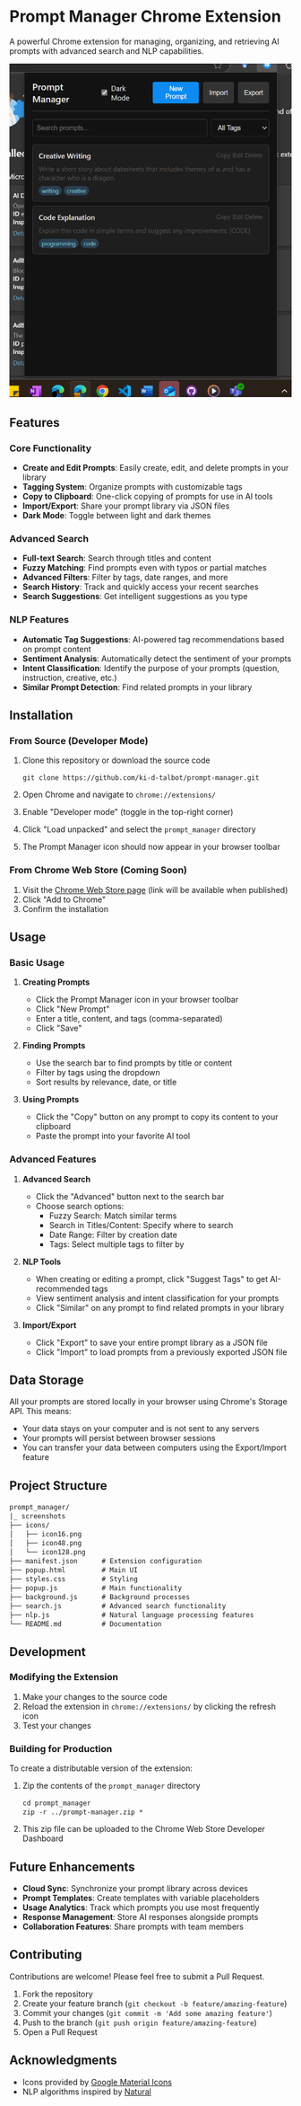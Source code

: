# Prompt Manager Chrome Extension

A powerful Chrome extension for managing, organizing, and retrieving AI prompts with advanced search and NLP capabilities.

![Prompt Manager Screenshot](./screenshots/main.png)

## Features

### Core Functionality
- **Create and Edit Prompts**: Easily create, edit, and delete prompts in your library
- **Tagging System**: Organize prompts with customizable tags
- **Copy to Clipboard**: One-click copying of prompts for use in AI tools
- **Import/Export**: Share your prompt library via JSON files
- **Dark Mode**: Toggle between light and dark themes

### Advanced Search
- **Full-text Search**: Search through titles and content
- **Fuzzy Matching**: Find prompts even with typos or partial matches
- **Advanced Filters**: Filter by tags, date ranges, and more
- **Search History**: Track and quickly access your recent searches
- **Search Suggestions**: Get intelligent suggestions as you type

### NLP Features
- **Automatic Tag Suggestions**: AI-powered tag recommendations based on prompt content
- **Sentiment Analysis**: Automatically detect the sentiment of your prompts
- **Intent Classification**: Identify the purpose of your prompts (question, instruction, creative, etc.)
- **Similar Prompt Detection**: Find related prompts in your library

## Installation

### From Source (Developer Mode)
1. Clone this repository or download the source code
   ```
   git clone https://github.com/ki-d-talbot/prompt-manager.git
   ```

2. Open Chrome and navigate to `chrome://extensions/`

3. Enable "Developer mode" (toggle in the top-right corner)

4. Click "Load unpacked" and select the `prompt_manager` directory

5. The Prompt Manager icon should now appear in your browser toolbar

### From Chrome Web Store (Coming Soon)
1. Visit the [Chrome Web Store page](#) (link will be available when published)
2. Click "Add to Chrome"
3. Confirm the installation

## Usage

### Basic Usage

1. **Creating Prompts**
   - Click the Prompt Manager icon in your browser toolbar
   - Click "New Prompt"
   - Enter a title, content, and tags (comma-separated)
   - Click "Save"

2. **Finding Prompts**
   - Use the search bar to find prompts by title or content
   - Filter by tags using the dropdown
   - Sort results by relevance, date, or title

3. **Using Prompts**
   - Click the "Copy" button on any prompt to copy its content to your clipboard
   - Paste the prompt into your favorite AI tool

### Advanced Features

1. **Advanced Search**
   - Click the "Advanced" button next to the search bar
   - Choose search options:
     - Fuzzy Search: Match similar terms
     - Search in Titles/Content: Specify where to search
     - Date Range: Filter by creation date
     - Tags: Select multiple tags to filter by

2. **NLP Tools**
   - When creating or editing a prompt, click "Suggest Tags" to get AI-recommended tags
   - View sentiment analysis and intent classification for your prompts
   - Click "Similar" on any prompt to find related prompts in your library

3. **Import/Export**
   - Click "Export" to save your entire prompt library as a JSON file
   - Click "Import" to load prompts from a previously exported JSON file

## Data Storage

All your prompts are stored locally in your browser using Chrome's Storage API. This means:

- Your data stays on your computer and is not sent to any servers
- Your prompts will persist between browser sessions
- You can transfer your data between computers using the Export/Import feature

## Project Structure

```
prompt_manager/
|_ screenshots 
├── icons/
│   ├── icon16.png
│   ├── icon48.png
│   └── icon128.png
├── manifest.json      # Extension configuration
├── popup.html         # Main UI
├── styles.css         # Styling
├── popup.js           # Main functionality
├── background.js      # Background processes
├── search.js          # Advanced search functionality
├── nlp.js             # Natural language processing features
└── README.md          # Documentation
```

## Development

### Modifying the Extension

1. Make your changes to the source code
2. Reload the extension in `chrome://extensions/` by clicking the refresh icon
3. Test your changes

### Building for Production

To create a distributable version of the extension:

1. Zip the contents of the `prompt_manager` directory
   ```
   cd prompt_manager
   zip -r ../prompt-manager.zip *
   ```

2. This zip file can be uploaded to the Chrome Web Store Developer Dashboard

## Future Enhancements

- **Cloud Sync**: Synchronize your prompt library across devices
- **Prompt Templates**: Create templates with variable placeholders
- **Usage Analytics**: Track which prompts you use most frequently
- **Response Management**: Store AI responses alongside prompts
- **Collaboration Features**: Share prompts with team members

## Contributing

Contributions are welcome! Please feel free to submit a Pull Request.

1. Fork the repository
2. Create your feature branch (`git checkout -b feature/amazing-feature`)
3. Commit your changes (`git commit -m 'Add some amazing feature'`)
4. Push to the branch (`git push origin feature/amazing-feature`)
5. Open a Pull Request

## Acknowledgments

- Icons provided by [Google Material Icons](https://material.io/resources/icons/)
- NLP algorithms inspired by [Natural](https://github.com/NaturalNode/natural)
